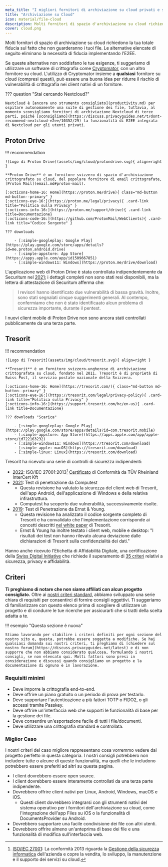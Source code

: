 ```yaml
---
meta_title: "I migliori fornitori di archiviazione su cloud privati e sicuri - Privacy Guides"
title: "Archiviazione su Cloud"
icon: material/file-cloud
description: Molti fornitori di spazio d'archiviazione su cloud richiedono ti richiedono di affidarti al fatto che non guarderanno i tuoi file. Queste sono alternative private!
cover: cloud.png
---
```


Molti fornitori di spazio di archiviazione su cloud richiedono la tua totale fiducia sul fatto che non guarderanno i tuoi file. Le alternative elencate di seguito eliminano la necessità di fiducia implementando l'E2EE.

Se queste alternative non soddisfano le tue esigenze, ti suggeriamo di utilizzare un software di crittografia come [Cryptomator](encryption.md#cryptomator-cloud), con un altro fornitore su cloud. L'utilizzo di Cryptomator insieme a **qualsiasi** fornitore su cloud (compresi questi), può essere una buona idea per ridurre il rischio di vulnerabilità di crittografia nei client nativi di un fornitore.

??? question "Stai cercando Nextcloud?"

    Nextcloud è [ancora uno strumento consigliato](productivity.md) per ospitare autonomamente una suite di gestione dei file, tuttavia, al momento sconsigliamo fornitori di archiviazione Nextcloud di terze parti, poiché [sconsigliamo](https://discuss.privacyguides.net/t/dont-recommend-nextcloud-e2ee/10352/29) la funzionalità di E2EE integrata di Nextcloud per gli utenti privati.

## Proton Drive

!!! recommendation

    ![Logo di Proton Drive](assets/img/cloud/protondrive.svg){ align=right }
    
    **Proton Drive** è un fornitore svizzero di spazio d'archiviazione crittografato su cloud, del popolare fornitore di email crittografate, [Proton Mail](email.md#proton-mail).
    
    [:octicons-home-16: Home](https://proton.me/drive){ class="md-button md-button--primary" }
    [:octicons-eye-16:](https://proton.me/legal/privacy){ .card-link title="Politica sulla Privacy" }
    [:octicons-info-16:](https://proton.me/support/drive){ .card-link title=Documentazione}
    [:octicons-code-16:](https://github.com/ProtonMail/WebClients){ .card-link title="Codice Sorgente" }
    
    ??? downloads
    
        - [:simple-googleplay: Google Play](https://play.google.com/store/apps/details?id=me.proton.android.drive)
        - [:simple-appstore: App Store](https://apps.apple.com/app/id1509667851)
        - [:simple-windows11: Windows](https://proton.me/drive/download)

L'applicazione web di Proton Drive è stata controllata indipendentemente da Securitum nel [2021](https://proton.me/blog/security-audit-all-proton-apps); i dettagli completi non sono stati resi disponibili, ma la lettera di attestazione di Securitum afferma che:

> I revisori hanno identificato due vulnerabilità di bassa gravità. Inoltre, sono stati segnalati cinque suggerimenti generali. Al contempo, confermiamo che non è stato identificaato alcun problema di sicurezza importante, durante il pentest.

I nuovi client mobile di Proton Drive non sono ancora stati controllati pubblicamente da una terza parte.

## Tresorit

!!! recommendation

    ![Logo di Tresorit](assets/img/cloud/tresorit.svg){ align=right }
    
    **Tresorit** è un fornitore svizzero-ungherese di archiviazione crittografata su cloud, fondato nel 2011. Tresorit è di proprietà di Swiss Post, il servizio postale nazionale della Svizzera.
    
    [:octicons-home-16: Home](https://tresorit.com/){ class="md-button md-button--primary" }
    [:octicons-eye-16:](https://tresorit.com/legal/privacy-policy){ .card-link title="Politica sulla Privacy" }
    [:octicons-info-16:](https://support.tresorit.com/hc/en-us){ .card-link title=Documentazione}
    
    ??? downloads "Scarica"
    
        - [:simple-googleplay: Google Play](https://play.google.com/store/apps/details?id=com.tresorit.mobile)
        - [:simple-appstore: App Store](https://apps.apple.com/app/apple-store/id722163232)
        - [:simple-windows11: Windows](https://tresorit.com/download)
        - [:simple-apple: macOS](https://tresorit.com/download)
        - [:simple-linux: Linux](https://tresorit.com/download)

Tresorit ha ricevuto una serie di controlli di sicurezza indipendenti:

- [2022](https://tresorit.com/blog/tresorit-receives-iso-27001-certification/): ISO/IEC 27001:2013[^1] [Certificato](https://www.certipedia.com/quality_marks/9108644476) di Conformità da TÜV Rheinland InterCert Kft
- [2021](https://tresorit.com/blog/fresh-penetration-testing-confirms-tresorit-security/): Test di penetrazione da Computest
    - Questa revisione ha valutato la sicurezza del client web di Tresorit, dell'app Android, dell'applicazione di Windows e della relativa infrastruttura.
    - Computest ha scoperto due vulnerabilità, successivamente risolte.
- [2019](https://tresorit.com/blog/ernst-young-review-verifies-tresorits-security-architecture/): Test di Penetrazione da Ernst & Young.
    - Questa revisione ha analizzato il codice sorgente completo di Tresorit e ha convalidato che l'implementazione corrisponde ai concetti descritti [nel white paper](https://prodfrontendcdn.azureedge.net/202208011608/tresorit-encryption-whitepaper.pdf) di Tresorit.
    - Ernst & Young ha inoltre testato i client web, mobile e desktop: "I risultati dei test non hanno rilevato alcuna deviazione dalle dichiarazioni di Tresorit sulla confidenzialità dei dati."

Hanno anche ricevuto l'Etichetta di Affidabilità Digitale, una certificazione della [Swiss Digital Initiative](https://www.swiss-digital-initiative.org/digital-trust-label/) che richiede il superamento di [35 criteri](https://digitaltrust-label.swiss/criteria/) relativi a sicurezza, privacy e affidabilità.

## Criteri

**Ti preghiamo di notare che non siamo affiliati con alcun progetto consigliato.** Oltre ai [nostri criteri standard](about/criteria.md), abbiamo sviluppato una serie chiara di requisiti per consentirci di fornire consigli oggettivi. Ti suggeriamo di familiarizzare con questo elenco prima di scegliere di utilizzare un progetto e di condurre le tue ricerche per assicurarti che si tratti della scelta adatta a te.

!!! esempio "Questa sezione è nuova"

    Stiamo lavorando per stabilire i criteri definiti per ogni sezione del nostro sito e, questa, potrebbe essere soggetta a modifiche. Se hai qualsiasi domanda sui nostri criteri, ti preghiamo di [chiedere sul nostro forum](https://discuss.privacyguides.net/latest) e di non supporre che non abbiamo considerato qualcosa, formulando i nostri consigli, se non elencato qui. Molti fattori sono presi in considerazione e discussi quando consigliamo un progetto e la documentazione di ognuno è in lavorazione.

### Requisiti minimi

- Deve imporre la crittografia end-to-end.
- Deve offrire un piano gratuito o un periodo di prova per testarlo.
- Deve supportare l'autenticazione a più fattori TOTP o FIDO2, o gli accessi tramite Passkey.
- Deve offrire un'interfaccia web che supporti le funzionalità di base per la gestione dei file.
- Deve consentire un'esportazione facile di tutti i file/documenti.
- Deve utilizzare una crittografia standard e controllata.

### Miglior Caso

I nostri criteri del caso migliore rappresentano cosa vorremmo vedere dal progetto perfetto in questa categoria. I nostri consigli potrebbero non includere tutte o alcune di queste funzionalità, ma quelli che le includono potrebbero essere preferiti ad altri su questa pagina.

- I client dovrebbero essere open source.
- I client dovrebbero essere interamente controllati da una terza parte indipendente.
- Dovrebbero offrire client nativi per Linux, Android, Windows, macOS e iOS.
    - Questi client dovrebbero integrarsi con gli strumenti nativi del sistema operativo per i fornitori dell'archiviazione su cloud, come l'integrazione dell'app Files su iOS o la funzionalità di DocumentsProvider su Android.
- Dovrebbero supportare una facile condivisione dei file con altri utenti.
- Dovrebbero offrire almeno un'anteprima di base dei file e una funzionalità di modifica sull'interfaccia web.

[^1]: [ISO/IEC 27001](https://en.wikipedia.org/wiki/ISO/IEC_27001): La conformità 2013 riguarda la [Gestione della sicurezza informatica](https://en.wikipedia.org/wiki/Information_security_management) dell'azienda e copre la vendita, lo sviluppo, la manutenzione e il supporto dei servizi su cloud.
